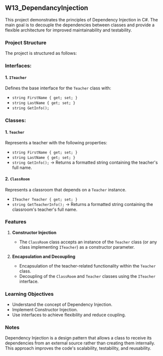 ## W13_DependancyInjection
This project demonstrates the principles of Dependency Injection in C#. 
The main goal is to decouple the dependencies between classes and provide a flexible architecture for 
improved maintainability and testability.

### Project Structure

The project is structured as follows:
### Interfaces:

#### 1. `ITeacher`
Defines the base interface for the `Teacher` class with:
- `string FirstName { get; set; }`
- `string LastName { get; set; }`
- `string GetInfo();`

### Classes:

#### 1. `Teacher`
Represents a teacher with the following properties:
- `string FirstName { get; set; }`
- `string LastName { get; set; }`
- `string GetInfo();` -> Returns a formatted string containing the teacher's full name.

#### 2. `ClassRoom`
Represents a classroom that depends on a `Teacher` instance.
- `ITeacher Teacher { get; set; }`
- `string GetTeacherInfo();` -> Returns a formatted string containing the classroom's teacher's full name.

### Features

1. **Constructor Injection**
    - The `ClassRoom` class accepts an instance of the `Teacher` class (or any class implementing `ITeacher`) 
as a constructor parameter.

2. **Encapsulation and Decoupling**
    - Encapsulation of the teacher-related functionality within the `Teacher` class.
    - Decoupling of the `ClassRoom` and `Teacher` classes using the `ITeacher` interface.

### Learning Objectives

- Understand the concept of Dependency Injection.
- Implement Constructor Injection.
- Use interfaces to achieve flexibility and reduce coupling.

### Notes

Dependency Injection is a design pattern that allows a class to receive its dependencies from an external 
source rather than creating them internally. This approach improves the code's scalability, testability, and reusability.

